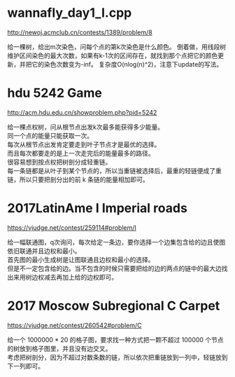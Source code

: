 # wannafly_day1_I.cpp
http://newoj.acmclub.cn/contests/1389/problem/8

给一棵树，给出m次染色，问每个点的第k次染色是什么颜色。
倒着做，用线段树维护区间染色的最大次数，如果有k-1次的区间存在，就找到那个点把它的颜色更新，并把它的染色次数变为-inf。
复杂度O(nlog(n)^2)，注意下update的写法。

# hdu 5242 Game
http://acm.hdu.edu.cn/showproblem.php?pid=5242

给一棵点权树，问从根节点出发k次最多能获得多少能量。  
同一个点的能量只能获取一次。  
每次从根节点出发肯定要走到叶子节点才是最优的选择。  
而且每次都要走的是上一次走完后的能量最多的路径。  
很容易想到按点权把树剖分成轻重链。  
每一条链都是从叶子到某个节点的，所以当重链被选择后，最重的轻链便成了重链，所以只要把剖分出的前 k 条链的能量相加即可。  

# 2017LatinAme I Imperial roads
https://vjudge.net/contest/259114#problem/I

给一幅联通图，q次询问，每次给定一条边，要你选择一个边集包含给的边且使图依旧联通并且边权和最小。  
首先图的最小生成树是让图联通且边权和最小的选择。  
但是不一定包含给的边。当不包含的时候只需要把给的边的两点的链中的最大边找出来用树边权减去再加上给的边权即可。 

# 2017 Moscow Subregional C Carpet 
https://vjudge.net/contest/260542#problem/C

给一个 1000000 * 20 的格子图，要求找一种方式把一颗不超过 100000 个节点的树放到格子图里，并且没有边交叉。  
考虑把树剖分，因为不超过对数条数的链，所以依次把重链放到一列中，轻链放到下一列即可。  